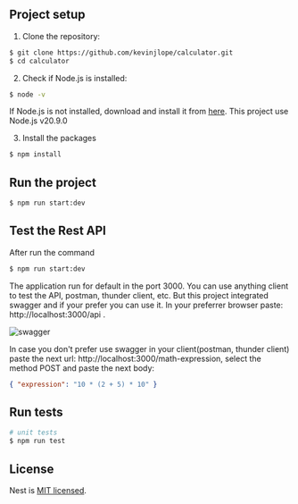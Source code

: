 ## Project setup

1. Clone the repository:

```bash
$ git clone https://github.com/kevinjlope/calculator.git
$ cd calculator
```

2. Check if Node.js is installed:

```bash
$ node -v
```

If Node.js is not installed, download and install it from [here](https://nodejs.org/).
This project use Node.js v20.9.0

3. Install the packages

```bash
$ npm install
```

## Run the project

```bash
$ npm run start:dev
```

## Test the Rest API

After run the command

```bash
$ npm run start:dev
```

The application run for default in the port 3000.
You can use anything client to test the API, postman, thunder client, etc. But this project integrated swagger and if your prefer you can use it.
In your preferrer browser paste: http://localhost:3000/api .

<img src="https://i.imgur.com/NzQccJ2.png" alt="swagger" />

In case you don't prefer use swagger in your client(postman, thunder client) paste the next url: http://localhost:3000/math-expression, select the method POST and paste the next body:

```json
{ "expression": "10 * (2 + 5) * 10" }
```

## Run tests

```bash
# unit tests
$ npm run test
```

## License

Nest is [MIT licensed](https://github.com/nestjs/nest/blob/master/LICENSE).
